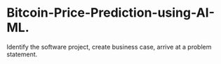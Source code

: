 # Bitcoin-Price-Prediction-using-AI-ML.

Identify the software project, create business case, arrive at a problem statement. 
